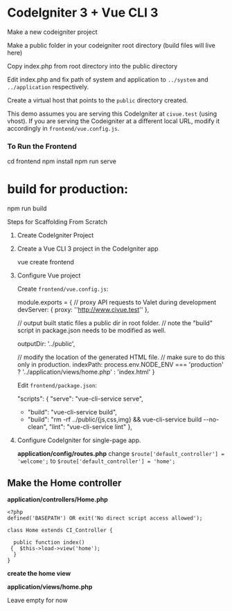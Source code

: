 # CodeIgniter 3 + Vue CLI 3
Make a new codeigniter project

Make a public folder in your codeigniter root directory (build files will live here)

Copy index.php from root directory into the public directory

Edit index.php and fix path of system and application to `../system` and `../application` respectively.

Create a virtual host that points to the `public` directory created.

This demo assumes you are serving this CodeIgniter  at  `civue.test` (using vhost). If you are serving the Codeigniter at a different local URL, modify it accordingly in  `frontend/vue.config.js`.

### To Run the Frontend

cd frontend
npm install
npm run serve

# build for production:
 npm run build

Steps for Scaffolding From Scratch

1.  Create CodeIgniter Project
            
2.  Create a Vue CLI 3 project in the CodeIgniter app

    vue create frontend
    
3.  Configure Vue project
    
    Create  `frontend/vue.config.js`:
    
    module.exports = {
      // proxy API requests to Valet during development
      devServer: {
        proxy: ''http://www.civue.test''
      },
    
      // output built static files a public dir in root folder.
      // note the "build" script in package.json needs to be modified as well.

      outputDir: '../public',
    
      // modify the location of the generated HTML file.
      // make sure to do this only in production.
      indexPath: process.env.NODE_ENV === 'production'
        ? '../application/views/home.php'
        : 'index.html'
    }
    
    Edit  `frontend/package.json`:
    
    "scripts": {
      "serve": "vue-cli-service serve",
    - "build": "vue-cli-service build",
    + "build": "rm -rf ../public/{js,css,img} && vue-cli-service build --no-clean",
      "lint": "vue-cli-service lint"
    },
    
4.  Configure CodeIgniter for single-page app.
    
    **application/config/routes.php**
    change `$route['default_controller'] = 'welcome';`  to `$route['default_controller'] = 'home';`
   
   ## Make the Home controller 
   
  **application/controllers/Home.php**

    <?php  
    defined('BASEPATH') OR exit('No direct script access allowed');  
      
    class Home extends CI_Controller {  
      
      public function index()  
     {  $this->load->view('home');  
      }  
    }


**create the home view**

**application/views/home.php**

Leave empty for now

